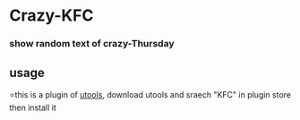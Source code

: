 # Crazy-KFC
### show random text of crazy-Thursday

## usage
⭐this is a plugin of [utools](https://u.tools/),
download utools and sraech "KFC" in plugin store then install it
